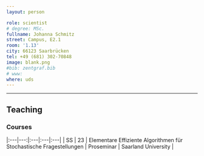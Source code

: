 ```yaml
---
layout: person

role: scientist
# degree: MSc.
fullname: Johanna Schmitz
street: Campus, E2.1
room: '1.13'
city: 66123 Saarbrücken
tel: +49 (681) 302-70848
image: blank.png
#bib: zentgraf.bib
# www:
where: uds
---
```



---

## Teaching

### Courses

|:---|---:|:---|:---|:---|
| SS | 23 | Elementare Effiziente Algorithmen für Stochastische Fragestellungen | Proseminar | Saarland University |
